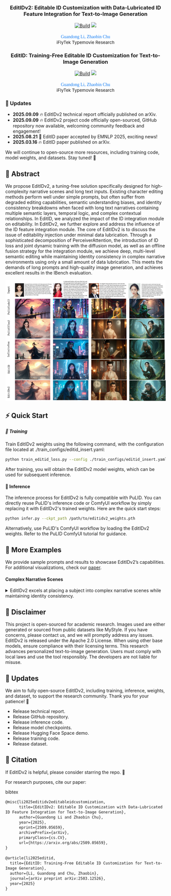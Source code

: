 <h3 align="center">
    EditIDv2: Editable ID Customization with Data-Lubricated ID Feature Integration for Text-to-Image Generation
</h3>
<p align="center"> 
<a href="https://arxiv.org/abs/2509.05659"><img alt="Build" src="https://img.shields.io/badge/Tech%20Report-EditIDv2-b31b1b.svg"></a>
<a href="https://typemovie.art/#/dashboard"><img src="https://img.shields.io/static/v1?label=Typemovie&message=application&color=green"></a>
</p>
<p align="center"> 
<span style="color:#137cf3; font-family: Gill Sans">Guandong Li,</span><sup></sup></a>  
<span style="color:#137cf3; font-family: Gill Sans">Zhaobin Chu</span></a> <br> 
<span style="font-size: 13.5px">iFlyTek Typemovie Research</span><br> 
<h3 align="center">
    EditID: Training-Free Editable ID Customization for Text-to-Image Generation
</h3>
<p align="center"> 
<a href="https://arxiv.org/abs/2503.12526"><img alt="Build" src="https://img.shields.io/badge/Tech%20Report-EditID-b31b1b.svg"></a>
<a href="https://typemovie.art/#/dashboard"><img src="https://img.shields.io/static/v1?label=Typemovie&message=application&color=green"></a>
</p>
<p align="center"> 
<span style="color:#137cf3; font-family: Gill Sans">Guandong Li,</span><sup></sup></a>  
<span style="color:#137cf3; font-family: Gill Sans">Zhaobin Chu</span></a> <br> 
<span style="font-size: 13.5px">iFlyTek Typemovie Research</span><br> 


### 🚩  Updates

* **2025.09.09** 🔥 EditIDv2 technical report officially published on arXiv.
* **2025.09.09** 🔥 EditIDv2 project code officially open-sourced, GitHub repository now available, welcoming community feedback and engagement!
* **2025.08.21** 🎉 EditID paper accepted by EMNLP 2025, exciting news!
* **2025.03.16** 🔥 EditID paper published on arXiv.
  
We will continue to open-source more resources, including training code, model weights, and datasets. Stay tuned! 🌟

## 📖 Abstract

We propose EditIDv2, a tuning-free solution specifically designed for high-complexity narrative scenes and long text inputs. Existing character editing methods perform well under simple prompts, but often suffer from degraded editing capabilities, semantic understanding biases, and identity consistency breakdowns when faced with long text narratives containing multiple semantic layers, temporal logic, and complex contextual relationships. In EditID, we analyzed the impact of the ID integration module on editability. In EditIDv2, we further explore and address the influence of the ID feature integration module. The core of EditIDv2 is to discuss the issue of editability injection under minimal data lubrication. Through a sophisticated decomposition of PerceiverAttention, the introduction of ID loss and joint dynamic training with the diffusion model, as well as an offline fusion strategy for the integration module, we achieve deep, multi-level semantic editing while maintaining identity consistency in complex narrative environments using only a small amount of data lubrication. This meets the demands of long prompts and high-quality image generation, and achieves excellent results in the IBench evaluation.

<p dir="auto" align="center">
    <img src="assets/editidv2.png" width="1024"/>
</p>

## ⚡️ Quick Start

##### 🔧 Training

Train EditIDv2 weights using the following command, with the configuration file located at ./train_configs/editid_insert.yaml:

```bash
python train_editid_loss.py --config ./train_configs/editid_insert.yaml
```

After training, you will obtain the EditIDv2 model weights, which can be used for subsequent inference.

#### 🚀 Inference

The inference process for EditIDv2 is fully compatible with PuLID. You can directly reuse PuLID's inference code or ComfyUI workflow by simply replacing it with EditIDv2's trained weights. Here are the quick start steps:

```bash
python infer.py --ckpt_path /path/to/editidv2_weights.pth
```

Alternatively, use PuLID's ComfyUI workflow by loading the EditIDv2 weights. Refer to the PuLID ComfyUI tutorial for guidance.

## 🌈 More Examples

We provide sample prompts and results to showcase EditIDv2’s capabilities. For additional visualizations, check our [paper](https://arxiv.org/abs/2509.05659).

#### Complex Narrative Scenes

<details>
<summary>EditIDv2 excels at placing a subject into complex narrative scenes while maintaining identity consistency. </summary>
<p dir="auto" align="center">
<img src="assets/editidv21.png" width="1024"/>
</p>
</details>

## 📄 Disclaimer

This project is open-sourced for academic research. Images used are either generated or sourced from public datasets like MyStyle. If you have concerns, please contact us, and we will promptly address any issues. EditIDv2 is released under the Apache 2.0 License. When using other base models, ensure compliance with their licensing terms. This research advances personalized text-to-image generation. Users must comply with local laws and use the tool responsibly. The developers are not liable for misuse.

## 🚀 Updates

We aim to fully open-source EditIDv2, including training, inference, weights, and dataset, to support the research community. Thank you for your patience! 🌟

-  Release technical report.
-  Release GitHub repository.
-  Release inference code.
-  Release model checkpoints.
-  Release Hugging Face Space demo.
-  Release training code.
-  Release dataset.

## 📜 Citation

If EditIDv2 is helpful, please consider starring the repo. 🌟

For research purposes, cite our paper:

bibtex

```
@misc{li2025editidv2editableidcustomization,
      title={EditIDv2: Editable ID Customization with Data-Lubricated ID Feature Integration for Text-to-Image Generation}, 
      author={Guandong Li and Zhaobin Chu},
      year={2025},
      eprint={2509.05659},
      archivePrefix={arXiv},
      primaryClass={cs.CV},
      url={https://arxiv.org/abs/2509.05659}, 
}

@article{li2025editid,
  title={EditID: Training-Free Editable ID Customization for Text-to-Image Generation},
  author={Li, Guandong and Chu, Zhaobin},
  journal={arXiv preprint arXiv:2503.12526},
  year={2025}
}
```
